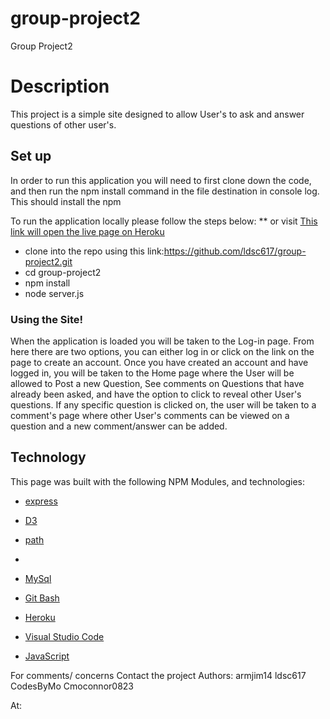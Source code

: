 # group-project2
Group Project2


<h1>Description</h1>
This project is a simple site designed to allow User's to ask and answer questions of other user's. 


<h2>Set up</h2>
In order to run this application you will need to first clone down the code, and then run the npm install command in the file destination in console log. This should install the npm 

To run the application locally  please follow the steps below:
** or visit [This link will open the live page on Heroku](https://warm-tor-57993.herokuapp.com/login)


* clone into the repo using this link:https://github.com/ldsc617/group-project2.git 
* cd group-project2
* npm install
* node server.js 


<h3>Using the Site!</h3>
When the application is loaded you will be taken to the Log-in page. From here there are two options, you can either log in or click on the link on the page to create an account. Once you have created an account and have logged in, you will be taken to the Home page where the User will be allowed to Post a new Question, See comments on Questions that have already been asked, and have the option to click to reveal other User's questions. If any specific question is clicked on, the user will be taken to a comment's page where other User's comments can be viewed on a question and a new comment/answer can be added.



<h2>Technology</h2>
This page was built with the following NPM Modules, and technologies:


* [express](https://www.npmjs.com/package/express)

* [D3](https://d3js.org/)

* [path](https://www.npmjs.com/package/path)

* []()

* [MySql](https://www.mysql.com/)

* [Git Bash](https://gitforwindows.org/)

* [Heroku](https://id.heroku.com/login)

* [Visual Studio Code](https://code.visualstudio.com/)

* [JavaScript](https://developer.mozilla.org/en-US/docs/Web/JavaScript/Reference)





For comments/ concerns Contact the project 
Authors: 
armjim14 
ldsc617
CodesByMo
Cmoconnor0823


At: 
